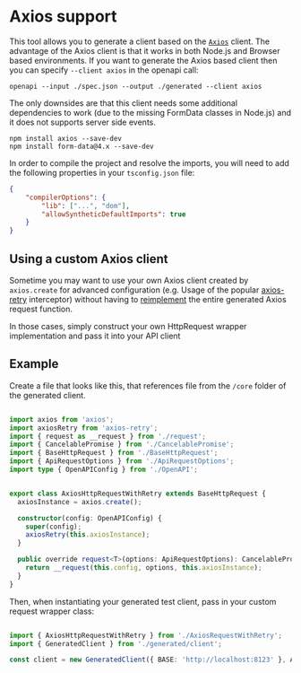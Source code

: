 # Axios support

This tool allows you to generate a client based on the [`Axios`](https://www.npmjs.com/package/axios) client.
The advantage of the Axios client is that it works in both Node.js and Browser based environments.
If you want to generate the Axios based client then you can specify `--client axios` in the openapi call:

`openapi --input ./spec.json --output ./generated --client axios`

The only downsides are that this client needs some additional dependencies to work (due to the missing FormData
classes in Node.js) and it does not supports server side events.

```
npm install axios --save-dev
npm install form-data@4.x --save-dev
```

In order to compile the project and resolve the imports, you will need to add the following properties
in your `tsconfig.json` file:
```json
{
    "compilerOptions": {
        "lib": ["...", "dom"],
        "allowSyntheticDefaultImports": true
    }
}
```


## Using a custom Axios client

Sometime you may want to use your own Axios client created by `axios.create` for advanced configuration (e.g. Usage of the popular [axios-retry](https://github.com/softonic/axios-retry) interceptor) without having to [reimplement](./custom-request-file.md) the entire generated Axios request function.

In those cases, simply construct your own HttpRequest wrapper implementation and pass it into your API client

## Example

Create a file that looks like this, that references file from the `/core` folder of the generated client.

```typescript

import axios from 'axios';
import axiosRetry from 'axios-retry';
import { request as __request } from './request';
import { CancelablePromise } from './CancelablePromise';
import { BaseHttpRequest } from './BaseHttpRequest';
import { ApiRequestOptions } from './ApiRequestOptions';
import type { OpenAPIConfig } from './OpenAPI';


export class AxiosHttpRequestWithRetry extends BaseHttpRequest {
  axiosInstance = axios.create();

  constructor(config: OpenAPIConfig) {
    super(config);
    axiosRetry(this.axiosInstance);
  }

  public override request<T>(options: ApiRequestOptions): CancelablePromise<T> {
    return __request(this.config, options, this.axiosInstance);
  }
}

```

Then, when instantiating your generated test client, pass in your custom request wrapper class:

```typescript

import { AxiosHttpRequestWithRetry } from './AxiosRequestWithRetry';
import { GeneratedClient } from './generated/client';

const client = new GeneratedClient({ BASE: 'http://localhost:8123' }, AxiosHttpRequestWithRetry)

```
